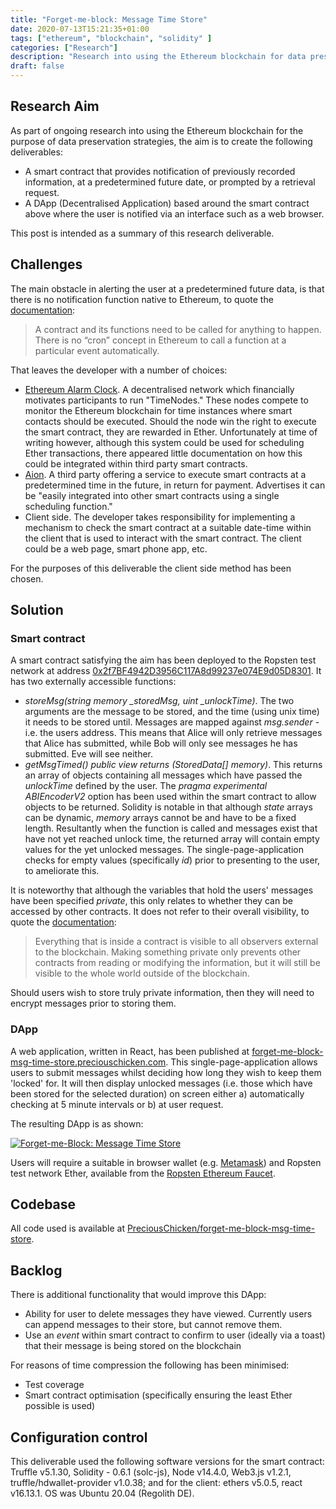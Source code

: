 ```yaml
---
title: "Forget-me-block: Message Time Store"
date: 2020-07-13T15:21:35+01:00
tags: ["ethereum", "blockchain", "solidity" ]
categories: ["Research"]
description: "Research into using the Ethereum blockchain for data preservation."
draft: false
---
```


## Research Aim

As part of ongoing research into using the Ethereum blockchain for the purpose of data preservation strategies, the aim is to create the following deliverables:

- A smart contract that provides notification of previously recorded information, at a predetermined future date, or prompted by a retrieval request.
- A DApp (Decentralised Application) based around the smart contract above where the user is notified via an interface such as a web browser.

This post is intended as a summary of this research deliverable.

## Challenges

The main obstacle in alerting the user at a predetermined future data, is that there is no notification function native to Ethereum, to quote the [documentation](https://solidity.readthedocs.io/en/v0.6.11/contracts.html#contracts):

> A contract and its functions need to be called for anything to happen. There is no “cron” concept in Ethereum to call a function at a particular event automatically.

That leaves the developer with a number of choices:

- [Ethereum Alarm Clock](https://www.ethereum-alarm-clock.com).  A decentralised network which financially motivates participants to run "TimeNodes." These nodes compete to monitor the Ethereum blockchain for time instances where smart contacts should be executed.  Should the node win the right to execute the smart contract, they are rewarded in Ether.  Unfortunately at time of writing however, although this system could be used for scheduling Ether transactions, there appeared little documentation on how this could be integrated within third party smart contracts.
- [Aion](https://www.aion.ethpantheon.com/).  A third party offering a service to execute smart contracts at a predetermined time in the future, in return for payment.  Advertises it can be "easily integrated into other smart contracts using a single scheduling function."
- Client side.  The developer takes responsibility for implementing a mechanism to check the smart contract at a suitable date-time within the client that is used to interact with the smart contract.  The client could be a web page, smart phone app, etc.

For the purposes of this deliverable the client side method has been chosen.

## Solution

### Smart contract

A smart contract satisfying the aim has been deployed to the Ropsten test network at address [0x2f7BF4942D3956C117A8d99237e074E9d05D8301](https://ropsten.etherscan.io/address/0x2f7BF4942D3956C117A8d99237e074E9d05D8301).  It has two externally accessible functions:

- *storeMsg(string memory _storedMsg, uint _unlockTime)*.  The two arguments are the message to be stored, and the time (using unix time) it needs to be stored until.  Messages are mapped against *msg.sender* - i.e. the users address.  This means that Alice will only retrieve messages that Alice has submitted, while Bob will only see messages he has submitted.  Eve will see neither. 
- *getMsgTimed() public view returns (StoredData[] memory)*.  This returns an array of objects containing all messages which have passed the *unlockTime* defined by the user.  The *pragma experimental ABIEncoderV2* option has been used within the smart contract to allow objects to be returned.  Solidity is notable in that although *state* arrays can be dynamic, *memory* arrays cannot be and have to be a fixed length.  Resultantly when the function is called and messages exist that have not yet reached unlock time, the returned array will contain empty values for the yet unlocked messages.  The single-page-application checks for empty values (specifically *id*) prior to presenting to the user, to ameliorate this.

It is noteworthy that although the variables that hold the users' messages have been specified *private*, this only relates to whether they can be accessed by other contracts.  It does not refer to their overall visibility, to quote the [documentation](https://solidity.readthedocs.io/en/v0.6.11/contracts.html#visibility-and-getters):

> Everything that is inside a contract is visible to all observers external to the blockchain. Making something private only prevents other contracts from reading or modifying the information, but it will still be visible to the whole world outside of the blockchain.

Should users wish to store truly private information, then they will need to encrypt messages prior to storing them.

### DApp

A web application, written in React, has been published at [forget-me-block-msg-time-store.preciouschicken.com](https://forget-me-block-msg-time-store.preciouschicken.com).  This single-page-application allows users to submit messages whilst deciding how long they wish to keep them 'locked' for.  It will then display unlocked messages (i.e. those which have been stored for the selected duration) on screen either a) automatically checking at 5 minute intervals or b) at user request.

The resulting DApp is as shown:

[![Forget-me-Block: Message Time Store](https://www.preciouschicken.com/blog/images/message-time-store.png)](https://www.preciouschicken.com/blog/images/message-time-store.png)

Users will require a suitable in browser wallet (e.g. [Metamask](https://metamask.io)) and Ropsten test network Ether, available from the [Ropsten Ethereum Faucet](https://faucet.ropsten.be).

## Codebase

All code used is available at [PreciousChicken/forget-me-block-msg-time-store](https://github.com/PreciousChicken/forget-me-block-msg-time-store).

## Backlog

There is additional functionality that would improve this DApp:

- Ability for user to delete messages they have viewed.  Currently users can append messages to their store, but cannot remove them.
- Use an *event* within smart contract to confirm to user (ideally via a toast) that their message is being stored on the blockchain

For reasons of time compression the following has been minimised:

- Test coverage
- Smart contract optimisation (specifically ensuring the least Ether possible is used)

## Configuration control

This deliverable used the following software versions for the smart contract: Truffle v5.1.30, Solidity - 0.6.1 (solc-js), Node v14.4.0, Web3.js v1.2.1,  truffle/hdwallet-provider v1.0.38; and for the client: ethers v5.0.5, react v16.13.1. OS was Ubuntu 20.04 (Regolith DE).

